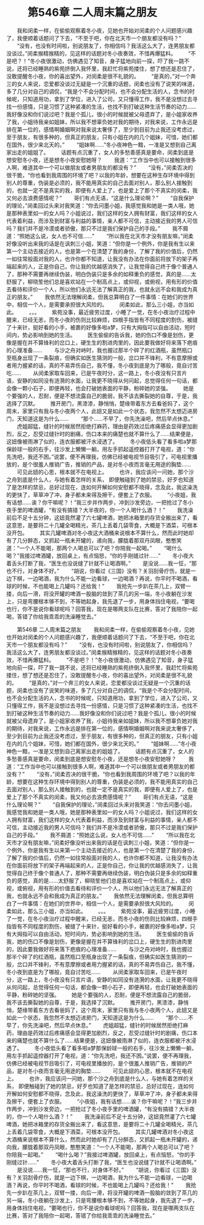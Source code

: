 # 　　第546章 二人周末篇之朋友
　　我和闵柔一样，在偷偷观察着冬小夜，见她也开始对闵柔的个人问题感兴趣了，我便顺着话题问了下去，“不至于吧，你在北天市一个朋友都没有吗？”
　　“没有，也没有时间啦，别说朋友了，你相信吗？我活这么大了，连男朋友都没谈过。”闵柔猴精猴精的，见这样的话题对冬小夜奏效，不惜再爆猛料。
　　“不是吧？！”冬小夜很激动，仿佛遇见了知音，身子猛地向前一探，吓了我一跳不说，还将已经睡熟的紫苑挤倒入我怀里，我赶忙将紫苑搂住，想了想还是忍住了，没敢提醒冬小夜，你的喜出望外，对闵柔是很不礼貌的。
　　“是真的，”对一个奔三的女人来说，恋爱都没谈过无疑是一个沉重的话题，闵柔也没有了说笑的味道，多了几分对自己的调侃，“我是个不会分配时间，也不会分配生活的人，念书的时候呢，只知道用功，拿到了学位，进入了公司，又只懂得工作，我不是没想过去寻找一份感情，只是习惯了这种紧凑的生活，也找不到打破这种生活节奏的动力……我好像没和你们说过吧？我是个孤儿，很小的时候就被父母遗弃了，是小姐家收养了我，小姐待我亲如姐妹，所以我不想辜负她对我的期待，对我来说，工作永远是排在第一位的，感情啊婚姻啊对我来说太奢侈了，至少到目前为止我还没考虑过，至于朋友，有很多种的，但真正的朋友，只有小姐在内的几个姐妹，可惜，她们都在国外，很少来北天的。”
　　“姐妹啊……”冬小夜神色一黯，一准是又想到自己离家出走的姐姐了。
　　话题有点沉重了，女人的多愁善感真是要命，闵柔到底是想安慰冬小夜，还是想冬小夜安慰她呀？
　　我道：“工作当中也可以接触到很多人啊，难道其中一个可以做朋友或者男朋友的都没有？”
　　“没有，”闵柔否决的很干脆，“你也看到我周围的环境了吧？以我的年龄，想要在这种生存环境中得到别人的尊重，伪装是必须的，我不能用真实的自己去面对别人，那么别人接触到的，也就一定不是真实的我，即便有人爱上了，也是爱上了那个不真实的闵柔，我又何必去浪费感情呢？”
　　哥们有点无语，“这是什么理论啊？”
　　“自我保护的理论，”闵柔回过头来对我笑道：“你去问墨小姐，我感觉我和她是一类人哦，她是那种表里如一的女人吗？小姐说过，我们这样的女人拥有财富，我们这样的女人代表着利益，而涉及到财富与利益的事情，亲人都不可信，主动接近我的男人可信吗？我们并不是冷漠或者骄傲，那只不过是我们保护自己的手段。”
　　我不屑道：“照她这么说，女人也不可信……”
　　“所以我在北天市才没有朋友嘛，”闵柔好像没听出来我的话是在讽刺三小姐，笑道：“但你是一个例外，你是我有生以来第一个主动去接近的人，也是第一个在清楚了我的身份，了解了我的价值后，仍然一如往常般面对我的人，也许你都不知道，让我没有办法在你面前将放下的架子再端起来的人，正是你自己，你让我的优越感消失了，让我觉得自己终于像个普通人了，那种不需要再继续伪装，明白伪装只是多余的如释重负的感觉，真的是……太舒服了，柳晓笙他们总是喜欢站在一个制高点上，或仰视，或俯视，用有形的价值去看待和评价一个人，所以他们永远无法了解真正的我，也就永远不会和我成为真正的朋友。”
　　我依然无法理解闵柔，但我总算明白了一件事情：在她们的世界中，相信一个人，是需要承担很大风险的。
　　闵柔如此，那么三小姐，亦当如此。
　　。。。
　　紫苑没事，最近疲劳过度，小睡了一觉，在冬小夜治疗过程中醒来，已经无恙，而冬小夜的伤则比较麻烦，四根手指皆有不同程度的割伤，被缝了十来针，挺好看的小手，被裹的好像多啦a梦，只有大拇指可以自由活动，短时间内，势必影响到她的生活。
　　医生偷偷的告诉我，她的伤口不像是划伤，更像是握在并不算锋利的岔口上，硬生生的割进肉里的，因此要我做好将来落下疤痕的心理准备……
　　与沙之舟对峙时，我也握过那半个碎了的红酒瓶，虽然瓶口至瓶身出现了一条裂痕，但确实如医生猜测的一般，岔口并不锋利，不有意摩擦或者用力握紧的话，真的不易弄伤自己，我不懂，冬小夜到底是为了哪般，竟自讨苦吃……
　　从闵柔家取车回来，已是午夜时分，这一路上，冬小夜没有只言片语，安静的如同没有涟漪的水面，让我更不晓得从何问起，总觉得任何一句话，都会像一颗小石子，即便再轻，也会打破她表面的平静，粉碎她的坚强。
　　她是个要强的人，忍耐，便是不想流露自己的脆弱，我不该去撕裂她的自尊，于是，我选择了沉默。
　　推开房门，黑漆漆，静悄悄，楚缘带着东方去看爸妈了，这个周末，家里只有我与冬小夜两个人，此妞又是如此一个状态，我忽然不太想迈进房门，天知道这是为什么……
　　“那个……不早了，你先洗澡吧，然后早点休息。”
　　虎姐超猛，缝针的时候居然拒绝打麻药，理由是药效过后疼痛感会显得更加剧烈，反之，忍受过缝针时的剧痛，伤口本来的痛楚也就不算什么了……结果便是，这妞像被雨淋了似的，连衣服都被汗水浸透了。
　　冬小夜低头看了看多啦a梦那保龄球一般的右手，往沙发上懒懒一躺，用左手抓起遥控器打开了电视，道：“你先洗吧，我还不困。”说罢，便不再理我，仿佛已经被电视节目吸引了，可电视里播放的，是个很羞人推销广告，推销的产品，是对冬小夜而言毫无用途的胸垫……
　　可见此妞的心思，根本就不在电视上。
　　也许，我应该问一问她，那个沙之舟到底是什么人，与她有着怎样的关系， 即便触碰到了她的禁忌，好歹也知道了是怎样的禁忌，总好过现在，连如何开解如何安慰都不晓得，念及此，我这澡洗的更快了，草草冲了冲，身子都未来得及擦干，便套上了衣服。
　　“小夜姐，我有话想……诶？你干嘛呢？！”我三步并作两步，冲到沙发旁边，一把抢过了冬小夜手里的啤酒罐，“有没有搞错？大半夜的，你一个人喝什么酒？！”
　　我洗澡前后不足十五分钟，这妞竟然灌了六七罐啤酒，她把冰箱里的存货全搬出来了，看这意思，是要将二十几罐全喝精光，茶几上丢着几袋零食，大概是下酒菜，可根本没开包。
　　其实几罐啤酒对冬小夜这大酒桶来说根本不算什么，然而此时她却有了几分醉态，又抓起一瓶未开罐的，递向我，朦胧着那双丹凤眼，憨憨笑道：“一个人不能喝，那两个人喝总可以了吧？你陪我一起喝。”
　　“喝什么喝？”我接过啤酒罐，放回桌上，有点恼怒，“你的手刚缝过针……”
　　冬小夜大着舌头打断了我，“医生也没说缝了针就不让喝酒啊。”
　　是没说……我一怔，“那也不行，对身体不好。”
　　“胡说，你看过《三国》没有？关羽刮骨疗伤，就是一边下棋，一边喝酒，我为什么不能一边看球，一边喝酒？再说，你平时不喝酒，看球的时候，不也能喝上几罐吗？还给我！”
　　我抢先一步趴在茶几上，双臂一搂，向后一滑，将没开罐的啤酒一股脑的敛到了茶几的另一端，冬小夜躺在沙发上，只是弯腰根本够不到，不等她起身，我先退了一步，用身体挡住电视，“要喝也行，你不是说你看球呢吗？回答我，现在是哪两支队在比赛，答对了我陪你一起喝，答错了你给我乖乖的洗澡睡觉去。”

　　第546章 二人周末篇之朋友
　　我和闵柔一样，在偷偷观察着冬小夜，见她也开始对闵柔的个人问题感兴趣了，我便顺着话题问了下去，“不至于吧，你在北天市一个朋友都没有吗？”
　　“没有，也没有时间啦，别说朋友了，你相信吗？我活这么大了，连男朋友都没谈过。”闵柔猴精猴精的，见这样的话题对冬小夜奏效，不惜再爆猛料。
　　“不是吧？！”冬小夜很激动，仿佛遇见了知音，身子猛地向前一探，吓了我一跳不说，还将已经睡熟的紫苑挤倒入我怀里，我赶忙将紫苑搂住，想了想还是忍住了，没敢提醒冬小夜，你的喜出望外，对闵柔是很不礼貌的。
　　“是真的，”对一个奔三的女人来说，恋爱都没谈过无疑是一个沉重的话题，闵柔也没有了说笑的味道，多了几分对自己的调侃，“我是个不会分配时间，也不会分配生活的人，念书的时候呢，只知道用功，拿到了学位，进入了公司，又只懂得工作，我不是没想过去寻找一份感情，只是习惯了这种紧凑的生活，也找不到打破这种生活节奏的动力……我好像没和你们说过吧？我是个孤儿，很小的时候就被父母遗弃了，是小姐家收养了我，小姐待我亲如姐妹，所以我不想辜负她对我的期待，对我来说，工作永远是排在第一位的，感情啊婚姻啊对我来说太奢侈了，至少到目前为止我还没考虑过，至于朋友，有很多种的，但真正的朋友，只有小姐在内的几个姐妹，可惜，她们都在国外，很少来北天的。”
　　“姐妹啊……”冬小夜神色一黯，一准是又想到自己离家出走的姐姐了。
　　话题有点沉重了，女人的多愁善感真是要命，闵柔到底是想安慰冬小夜，还是想冬小夜安慰她呀？
　　我道：“工作当中也可以接触到很多人啊，难道其中一个可以做朋友或者男朋友的都没有？”
　　“没有，”闵柔否决的很干脆，“你也看到我周围的环境了吧？以我的年龄，想要在这种生存环境中得到别人的尊重，伪装是必须的，我不能用真实的自己去面对别人，那么别人接触到的，也就一定不是真实的我，即便有人爱上了，也是爱上了那个不真实的闵柔，我又何必去浪费感情呢？”
　　哥们有点无语，“这是什么理论啊？”
　　“自我保护的理论，”闵柔回过头来对我笑道：“你去问墨小姐，我感觉我和她是一类人哦，她是那种表里如一的女人吗？小姐说过，我们这样的女人拥有财富，我们这样的女人代表着利益，而涉及到财富与利益的事情，亲人都不可信，主动接近我的男人可信吗？我们并不是冷漠或者骄傲，那只不过是我们保护自己的手段。”
　　我不屑道：“照她这么说，女人也不可信……”
　　“所以我在北天市才没有朋友嘛，”闵柔好像没听出来我的话是在讽刺三小姐，笑道：“但你是一个例外，你是我有生以来第一个主动去接近的人，也是第一个在清楚了我的身份，了解了我的价值后，仍然一如往常般面对我的人，也许你都不知道，让我没有办法在你面前将放下的架子再端起来的人，正是你自己，你让我的优越感消失了，让我觉得自己终于像个普通人了，那种不需要再继续伪装，明白伪装只是多余的如释重负的感觉，真的是……太舒服了，柳晓笙他们总是喜欢站在一个制高点上，或仰视，或俯视，用有形的价值去看待和评价一个人，所以他们永远无法了解真正的我，也就永远不会和我成为真正的朋友。”
　　我依然无法理解闵柔，但我总算明白了一件事情：在她们的世界中，相信一个人，是需要承担很大风险的。
　　闵柔如此，那么三小姐，亦当如此。
　　。。。
　　紫苑没事，最近疲劳过度，小睡了一觉，在冬小夜治疗过程中醒来，已经无恙，而冬小夜的伤则比较麻烦，四根手指皆有不同程度的割伤，被缝了十来针，挺好看的小手，被裹的好像多啦a梦，只有大拇指可以自由活动，短时间内，势必影响到她的生活。
　　医生偷偷的告诉我，她的伤口不像是划伤，更像是握在并不算锋利的岔口上，硬生生的割进肉里的，因此要我做好将来落下疤痕的心理准备……
　　与沙之舟对峙时，我也握过那半个碎了的红酒瓶，虽然瓶口至瓶身出现了一条裂痕，但确实如医生猜测的一般，岔口并不锋利，不有意摩擦或者用力握紧的话，真的不易弄伤自己，我不懂，冬小夜到底是为了哪般，竟自讨苦吃……
　　从闵柔家取车回来，已是午夜时分，这一路上，冬小夜没有只言片语，安静的如同没有涟漪的水面，让我更不晓得从何问起，总觉得任何一句话，都会像一颗小石子，即便再轻，也会打破她表面的平静，粉碎她的坚强。
　　她是个要强的人，忍耐，便是不想流露自己的脆弱，我不该去撕裂她的自尊，于是，我选择了沉默。
　　推开房门，黑漆漆，静悄悄，楚缘带着东方去看爸妈了，这个周末，家里只有我与冬小夜两个人，此妞又是如此一个状态，我忽然不太想迈进房门，天知道这是为什么……
　　“那个……不早了，你先洗澡吧，然后早点休息。”
　　虎姐超猛，缝针的时候居然拒绝打麻药，理由是药效过后疼痛感会显得更加剧烈，反之，忍受过缝针时的剧痛，伤口本来的痛楚也就不算什么了……结果便是，这妞像被雨淋了似的，连衣服都被汗水浸透了。
　　冬小夜低头看了看多啦a梦那保龄球一般的右手，往沙发上懒懒一躺，用左手抓起遥控器打开了电视，道：“你先洗吧，我还不困。”说罢，便不再理我，仿佛已经被电视节目吸引了，可电视里播放的，是个很羞人推销广告，推销的产品，是对冬小夜而言毫无用途的胸垫……
　　可见此妞的心思，根本就不在电视上。
　　也许，我应该问一问她，那个沙之舟到底是什么人，与她有着怎样的关系， 即便触碰到了她的禁忌，好歹也知道了是怎样的禁忌，总好过现在，连如何开解如何安慰都不晓得，念及此，我这澡洗的更快了，草草冲了冲，身子都未来得及擦干，便套上了衣服。
　　“小夜姐，我有话想……诶？你干嘛呢？！”我三步并作两步，冲到沙发旁边，一把抢过了冬小夜手里的啤酒罐，“有没有搞错？大半夜的，你一个人喝什么酒？！”
　　我洗澡前后不足十五分钟，这妞竟然灌了六七罐啤酒，她把冰箱里的存货全搬出来了，看这意思，是要将二十几罐全喝精光，茶几上丢着几袋零食，大概是下酒菜，可根本没开包。
　　其实几罐啤酒对冬小夜这大酒桶来说根本不算什么，然而此时她却有了几分醉态，又抓起一瓶未开罐的，递向我，朦胧着那双丹凤眼，憨憨笑道：“一个人不能喝，那两个人喝总可以了吧？你陪我一起喝。”
　　“喝什么喝？”我接过啤酒罐，放回桌上，有点恼怒，“你的手刚缝过针……”
　　冬小夜大着舌头打断了我，“医生也没说缝了针就不让喝酒啊。”
　　是没说……我一怔，“那也不行，对身体不好。”
　　“胡说，你看过《三国》没有？关羽刮骨疗伤，就是一边下棋，一边喝酒，我为什么不能一边看球，一边喝酒？再说，你平时不喝酒，看球的时候，不也能喝上几罐吗？还给我！”
　　我抢先一步趴在茶几上，双臂一搂，向后一滑，将没开罐的啤酒一股脑的敛到了茶几的另一端，冬小夜躺在沙发上，只是弯腰根本够不到，不等她起身，我先退了一步，用身体挡住电视，“要喝也行，你不是说你看球呢吗？回答我，现在是哪两支队在比赛，答对了我陪你一起喝，答错了你给我乖乖的洗澡睡觉去。”
